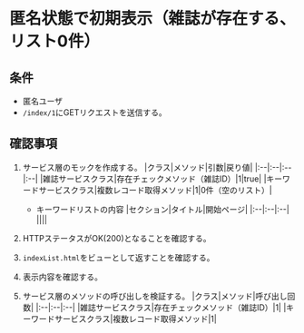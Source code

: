 # 匿名状態で初期表示（雑誌が存在する、リスト0件）

## 条件
- 匿名ユーザ
- `/index/1`にGETリクエストを送信する。

## 確認事項
1. サービス層のモックを作成する。
|クラス|メソッド|引数|戻り値|
|:--|:--|:--|:--|
|雑誌サービスクラス|存在チェックメソッド（雑誌ID）|1|true|
|キーワードサービスクラス|複数レコード取得メソッド|1|0件（空のリスト）|

    - キーワードリストの内容
    |セクション|タイトル|開始ページ|
    |:--|:--|:--|
    ||||

1. HTTPステータスがOK(200)となることを確認する。

1. `indexList.html`をビューとして返すことを確認する。

1. 表示内容を確認する。

1. サービス層のメソッドの呼び出しを検証する。
|クラス|メソッド|呼び出し回数|
|:--|:--|:--|
|雑誌サービスクラス|存在チェックメソッド（雑誌ID）|1|
|キーワードサービスクラス|複数レコード取得メソッド|1|
